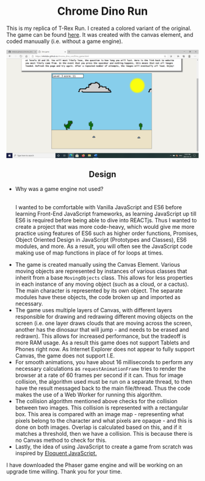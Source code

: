 <h1 align = "center">Chrome Dino Run</h1>
<p>
  This is my replica of T-Rex Run. I created a colored variant of the original. The game can be found <a href = "https://s4sikdar.github.io/new_old_website/chrome_dino_run/Dino_game.html" target = "_blank">here</a>. It was created with the canvas element, and coded manuually (i.e. without a game engine). 
</p>
<img src = "Dinosaur Game Image.png" align = "center">
  <h2 align = "center">Design</h2>
  <ul>
      <li>
        Why was a game engine not used?
      </li>
      &ensp; 
      <p>
        I wanted to be comfortable with Vanilla JavaScript and ES6 before learning Front-End JavaScript frameworks, as learning JavaScript up till ES6 is required before being 
        able to dive into REACTjs. Thus I wanted to create a project that was more code-heavy, which would give me more practice using features of ES6 such as higher order 
        functions, Promises, Object Oriented Design in JavaScript (Prototypes and Classes), ES6 modules, and more. As a result, you will often see the JavaScript code making use 
        of map functions in place of for loops at times. 
      </p>
      <li>
        The game is created manually using the Canvas Element. Various moving objects are represented by instances of various classes that inherit from a base 
        <code>MovingObjects</code> class. This allows for less properties in each instance of any moving object (such as a cloud, or a cactus). The main character is represented 
        by its own object. The separate modules have these objects, the code broken up and imported as necessary.
      </li>
      <li> 
        The game uses multiple layers of Canvas, with different layers responsible for drawing and redrawing different moving objects on the screen (i.e. one layer draws clouds 
        that are moving across the screen, another has the dinosaur that will jump - and needs to be erased and redrawn). This allows for increased performance, but the tradeoff 
        is more RAM usage. As a result this game does not support Tablets and Phones right now. As Internet Explorer does not appear to fully support Canvas, the game does not 
        support I.E. 
      </li>
      <li>
        For smooth animations, you have about 16 milliseconds to perform any necessary calculations as <code>requestAnimationFrame</code> tries to render the browser at a rate 
        of 60 frames per second if it can. Thus for image collision, the algorithm used must be run on a separate thread, to then have the result messaged back to the main 
        file/thread. Thus the code makes the use of a Web Worker for running this algorithm. 
      </li>
      <li>
        The collision algorithm mentioned above checks for the collision between two images. This collision 
        is represented with a rectangular box. This area is compared with an image map - representing what pixels belong to the character and what pixels are opaque - and this 
        is done on both images. Overlap is calculated based on this, and if it matches a threshold, then we have a collision. This is because there is no Canvas method to check 
        for this.
      </li>
      <li>
        Lastly, the idea of using JavaScript to create a game from scratch was inspired by <a href = "https://eloquentjavascript.net/16_game.html">Eloquent JavaScript.</a>
      </li>
    </ul>    
<p> 
  I have downloaded the Phaser game engine and will be working on an upgrade time willing. Thank you for your time.
</p>
    
